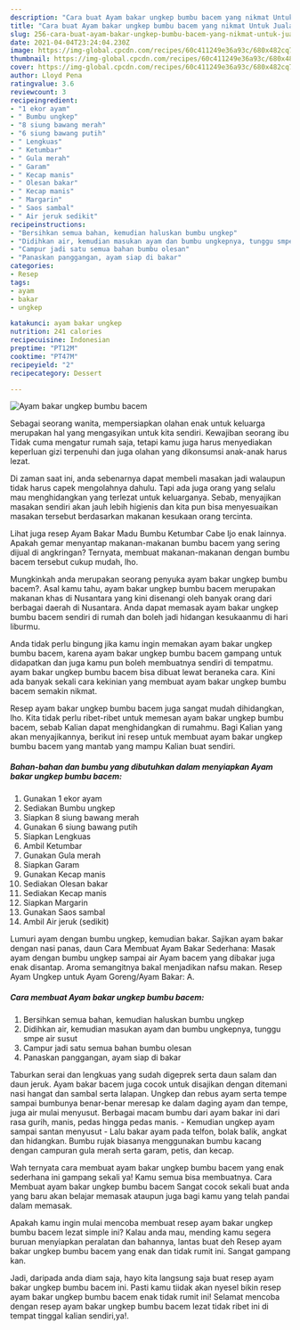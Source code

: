```yaml
---
description: "Cara buat Ayam bakar ungkep bumbu bacem yang nikmat Untuk Jualan"
title: "Cara buat Ayam bakar ungkep bumbu bacem yang nikmat Untuk Jualan"
slug: 256-cara-buat-ayam-bakar-ungkep-bumbu-bacem-yang-nikmat-untuk-jualan
date: 2021-04-04T23:24:04.230Z
image: https://img-global.cpcdn.com/recipes/60c411249e36a93c/680x482cq70/ayam-bakar-ungkep-bumbu-bacem-foto-resep-utama.jpg
thumbnail: https://img-global.cpcdn.com/recipes/60c411249e36a93c/680x482cq70/ayam-bakar-ungkep-bumbu-bacem-foto-resep-utama.jpg
cover: https://img-global.cpcdn.com/recipes/60c411249e36a93c/680x482cq70/ayam-bakar-ungkep-bumbu-bacem-foto-resep-utama.jpg
author: Lloyd Pena
ratingvalue: 3.6
reviewcount: 3
recipeingredient:
- "1 ekor ayam"
- " Bumbu ungkep"
- "8 siung bawang merah"
- "6 siung bawang putih"
- " Lengkuas"
- " Ketumbar"
- " Gula merah"
- " Garam"
- " Kecap manis"
- " Olesan bakar"
- " Kecap manis"
- " Margarin"
- " Saos sambal"
- " Air jeruk sedikit"
recipeinstructions:
- "Bersihkan semua bahan, kemudian haluskan bumbu ungkep"
- "Didihkan air, kemudian masukan ayam dan bumbu ungkepnya, tunggu smpe air susut"
- "Campur jadi satu semua bahan bumbu olesan"
- "Panaskan panggangan, ayam siap di bakar"
categories:
- Resep
tags:
- ayam
- bakar
- ungkep

katakunci: ayam bakar ungkep 
nutrition: 241 calories
recipecuisine: Indonesian
preptime: "PT12M"
cooktime: "PT47M"
recipeyield: "2"
recipecategory: Dessert

---
```



![Ayam bakar ungkep bumbu bacem](https://img-global.cpcdn.com/recipes/60c411249e36a93c/680x482cq70/ayam-bakar-ungkep-bumbu-bacem-foto-resep-utama.jpg)

Sebagai seorang wanita, mempersiapkan olahan enak untuk keluarga merupakan hal yang mengasyikan untuk kita sendiri. Kewajiban seorang ibu Tidak cuma mengatur rumah saja, tetapi kamu juga harus menyediakan keperluan gizi terpenuhi dan juga olahan yang dikonsumsi anak-anak harus lezat.

Di zaman  saat ini, anda sebenarnya dapat membeli masakan jadi walaupun tidak harus capek mengolahnya dahulu. Tapi ada juga orang yang selalu mau menghidangkan yang terlezat untuk keluarganya. Sebab, menyajikan masakan sendiri akan jauh lebih higienis dan kita pun bisa menyesuaikan masakan tersebut berdasarkan makanan kesukaan orang tercinta. 

Lihat juga resep Ayam Bakar Madu Bumbu Ketumbar Cabe Ijo enak lainnya. Apakah gemar menyantap makanan-makanan bumbu bacem yang sering dijual di angkringan? Ternyata, membuat makanan-makanan dengan bumbu bacem tersebut cukup mudah, lho.

Mungkinkah anda merupakan seorang penyuka ayam bakar ungkep bumbu bacem?. Asal kamu tahu, ayam bakar ungkep bumbu bacem merupakan makanan khas di Nusantara yang kini disenangi oleh banyak orang dari berbagai daerah di Nusantara. Anda dapat memasak ayam bakar ungkep bumbu bacem sendiri di rumah dan boleh jadi hidangan kesukaanmu di hari liburmu.

Anda tidak perlu bingung jika kamu ingin memakan ayam bakar ungkep bumbu bacem, karena ayam bakar ungkep bumbu bacem gampang untuk didapatkan dan juga kamu pun boleh membuatnya sendiri di tempatmu. ayam bakar ungkep bumbu bacem bisa dibuat lewat beraneka cara. Kini ada banyak sekali cara kekinian yang membuat ayam bakar ungkep bumbu bacem semakin nikmat.

Resep ayam bakar ungkep bumbu bacem juga sangat mudah dihidangkan, lho. Kita tidak perlu ribet-ribet untuk memesan ayam bakar ungkep bumbu bacem, sebab Kalian dapat menghidangkan di rumahmu. Bagi Kalian yang akan menyajikannya, berikut ini resep untuk membuat ayam bakar ungkep bumbu bacem yang mantab yang mampu Kalian buat sendiri.

<!--inarticleads1-->

##### Bahan-bahan dan bumbu yang dibutuhkan dalam menyiapkan Ayam bakar ungkep bumbu bacem:

1. Gunakan 1 ekor ayam
1. Sediakan  Bumbu ungkep
1. Siapkan 8 siung bawang merah
1. Gunakan 6 siung bawang putih
1. Siapkan  Lengkuas
1. Ambil  Ketumbar
1. Gunakan  Gula merah
1. Siapkan  Garam
1. Gunakan  Kecap manis
1. Sediakan  Olesan bakar
1. Sediakan  Kecap manis
1. Siapkan  Margarin
1. Gunakan  Saos sambal
1. Ambil  Air jeruk (sedikit)


Lumuri ayam dengan bumbu ungkep, kemudian bakar. Sajikan ayam bakar dengan nasi panas, daun Cara Membuat Ayam Bakar Sederhana: Masak ayam dengan bumbu ungkep sampai air Ayam bacem yang dibakar juga enak disantap. Aroma semangitnya bakal menjadikan nafsu makan. Resep Ayam Ungkep untuk Ayam Goreng/Ayam Bakar: A. 

<!--inarticleads2-->

##### Cara membuat Ayam bakar ungkep bumbu bacem:

1. Bersihkan semua bahan, kemudian haluskan bumbu ungkep
1. Didihkan air, kemudian masukan ayam dan bumbu ungkepnya, tunggu smpe air susut
1. Campur jadi satu semua bahan bumbu olesan
1. Panaskan panggangan, ayam siap di bakar


Taburkan serai dan lengkuas yang sudah digeprek serta daun salam dan daun jeruk. Ayam bakar bacem juga cocok untuk disajikan dengan ditemani nasi hangat dan sambal serta lalapan. Ungkep dan rebus ayam serta tempe sampai bumbunya benar-benar meresap ke dalam daging ayam dan tempe, juga air mulai menyusut. Berbagai macam bumbu dari ayam bakar ini dari rasa gurih, manis, pedas hingga pedas manis. - Kemudian ungkep ayam sampai santan menyusut - Lalu bakar ayam pada telfon, bolak balik, angkat dan hidangkan. Bumbu rujak biasanya menggunakan bumbu kacang dengan campuran gula merah serta garam, petis, dan kecap. 

Wah ternyata cara membuat ayam bakar ungkep bumbu bacem yang enak sederhana ini gampang sekali ya! Kamu semua bisa membuatnya. Cara Membuat ayam bakar ungkep bumbu bacem Sangat cocok sekali buat anda yang baru akan belajar memasak ataupun juga bagi kamu yang telah pandai dalam memasak.

Apakah kamu ingin mulai mencoba membuat resep ayam bakar ungkep bumbu bacem lezat simple ini? Kalau anda mau, mending kamu segera buruan menyiapkan peralatan dan bahannya, lantas buat deh Resep ayam bakar ungkep bumbu bacem yang enak dan tidak rumit ini. Sangat gampang kan. 

Jadi, daripada anda diam saja, hayo kita langsung saja buat resep ayam bakar ungkep bumbu bacem ini. Pasti kamu tiidak akan nyesel bikin resep ayam bakar ungkep bumbu bacem enak tidak rumit ini! Selamat mencoba dengan resep ayam bakar ungkep bumbu bacem lezat tidak ribet ini di tempat tinggal kalian sendiri,ya!.

